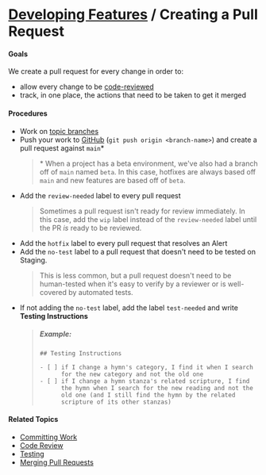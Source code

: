# [Developing Features](../developing_features.md) / Creating a Pull Request

#### Goals

We create a pull request for every change in order to:

 - allow every change to be [code-reviewed](../deploying_changes/code_review.md)
 - track, in one place, the actions that need to be taken to get it merged

#### Procedures

 - Work on [topic branches](git_flow.md)
 - Push your work to [GitHub](https://github.com) (`git push origin <branch-name>`) and create a pull request against `main`*
   > \* When a project has a beta environment, we've also had a branch off of `main` named `beta`. In this case, hotfixes are always based off `main` and new features are based off of `beta`.
 - Add the `review-needed` label to every pull request
   > Sometimes a pull request isn't ready for review immediately. In this case, add the `wip` label instead of the `review-needed` label until the PR _is_ ready to be reviewed.
 - Add the `hotfix` label to every pull request that resolves an Alert
 - Add the `no-test` label to a pull request that doesn't need to be tested on Staging.
   > This is less common, but a pull request doesn't need to be human-tested  when it's easy to verify by a reviewer or is well-covered by automated tests.
 - If not adding the `no-test` label, add the label `test-needed` and write **Testing Instructions**
   > ##### Example:
   >     ## Testing Instructions
   >  
   >     - [ ] if I change a hymn's category, I find it when I search
   >           for the new category and not the old one
   >     - [ ] if I change a hymn stanza's related scripture, I find
   >           the hymn when I search for the new reading and not the
   >           old one (and I still find the hymn by the related
   >           scripture of its other stanzas)

#### Related Topics

 - [Committing Work](git_flow.md)
 - [Code Review](../deploying_changes/code_review.md)
 - [Testing](../deploying_changes/testing.md)
 - [Merging Pull Requests](../deploying_changes/production.md)
